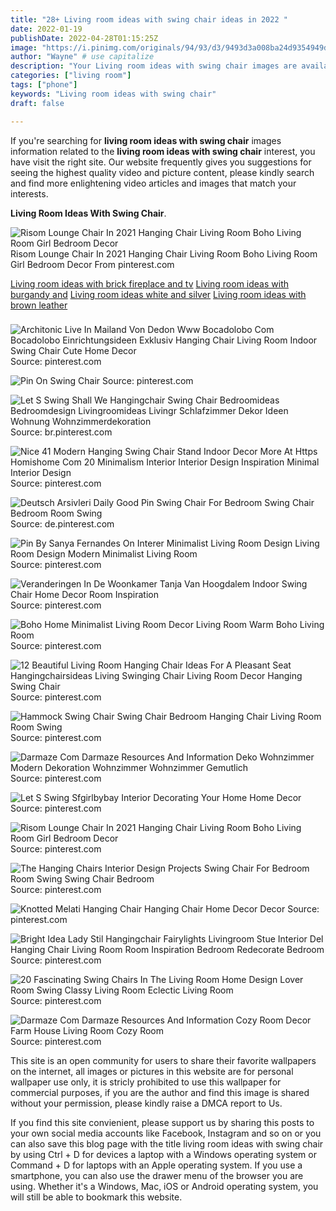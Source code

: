 ```yaml
---
title: "28+ Living room ideas with swing chair ideas in 2022 "
date: 2022-01-19
publishDate: 2022-04-28T01:15:25Z
image: "https://i.pinimg.com/originals/94/93/d3/9493d3a008ba24d9354949dc29265c25.jpg"
author: "Wayne" # use capitalize
description: "Your Living room ideas with swing chair images are available in this site. Living room ideas with swing chair are a topic that is being searched for and liked by netizens today. You can Download the Living room ideas with swing chair files here. Get all royalty-free photos and vectors."
categories: ["living room"]
tags: ["phone"]
keywords: "Living room ideas with swing chair"
draft: false

---
```


If you're searching for **living room ideas with swing chair** images information related to the **living room ideas with swing chair** interest, you have visit the right  site.  Our website frequently  gives you  suggestions  for seeing  the highest  quality video and picture  content, please kindly search and find more enlightening video articles and images  that match your interests.

**Living Room Ideas With Swing Chair**. 

![Risom Lounge Chair In 2021 Hanging Chair Living Room Boho Living Room Girl Bedroom Decor](https://i.pinimg.com/originals/3e/df/01/3edf01a219a26d2ca956019a02148b95.jpg "Risom Lounge Chair In 2021 Hanging Chair Living Room Boho Living Room Girl Bedroom Decor")
Risom Lounge Chair In 2021 Hanging Chair Living Room Boho Living Room Girl Bedroom Decor From pinterest.com

[Living room ideas with brick fireplace and tv](/living-room-ideas-with-brick-fireplace-and-tv/)
[Living room ideas with burgandy and](/living-room-ideas-with-burgandy-and/)
[Living room ideas white and silver](/living-room-ideas-white-and-silver/)
[Living room ideas with brown leather](/living-room-ideas-with-brown-leather/)



### 

 


![Architonic Live In Mailand Von Dedon Www Bocadolobo Com Bocadolobo Einrichtungsideen Exklusiv Hanging Chair Living Room Indoor Swing Chair Cute Home Decor](https://i.pinimg.com/564x/57/36/d4/5736d450bb81772e033e8507fbad0dde.jpg "Architonic Live In Mailand Von Dedon Www Bocadolobo Com Bocadolobo Einrichtungsideen Exklusiv Hanging Chair Living Room Indoor Swing Chair Cute Home Decor")
Source: pinterest.com

 

![Pin On Swing Chair](https://i.pinimg.com/originals/c5/c8/d1/c5c8d19575cfaa9da44f2646b0239b53.jpg "Pin On Swing Chair")
Source: pinterest.com

 

![Let S Swing Shall We Hangingchair Swing Chair Bedroomideas Bedroomdesign Livingroomideas Livingr Schlafzimmer Dekor Ideen Wohnung Wohnzimmerdekoration](https://i.pinimg.com/736x/96/80/4f/96804fc76634ef5fa67232e4fdc5d81a.jpg "Let S Swing Shall We Hangingchair Swing Chair Bedroomideas Bedroomdesign Livingroomideas Livingr Schlafzimmer Dekor Ideen Wohnung Wohnzimmerdekoration")
Source: br.pinterest.com

 

![Nice 41 Modern Hanging Swing Chair Stand Indoor Decor More At Https Homishome Com 20 Minimalism Interior Interior Design Inspiration Minimal Interior Design](https://i.pinimg.com/originals/03/0f/94/030f941c27b02fdfd1388032be9ca8c6.jpg "Nice 41 Modern Hanging Swing Chair Stand Indoor Decor More At Https Homishome Com 20 Minimalism Interior Interior Design Inspiration Minimal Interior Design")
Source: pinterest.com

 

![Deutsch Arsivleri Daily Good Pin Swing Chair For Bedroom Swing Chair Bedroom Room Swing](https://i.pinimg.com/564x/07/1b/b5/071bb5de561f7179819d6cac3abfdeff.jpg "Deutsch Arsivleri Daily Good Pin Swing Chair For Bedroom Swing Chair Bedroom Room Swing")
Source: de.pinterest.com

 

![Pin By Sanya Fernandes On Interer Minimalist Living Room Design Living Room Design Modern Minimalist Living Room](https://i.pinimg.com/originals/8c/48/13/8c481376a1d9ecfb201fb5d3deedc038.jpg "Pin By Sanya Fernandes On Interer Minimalist Living Room Design Living Room Design Modern Minimalist Living Room")
Source: pinterest.com

 

![Veranderingen In De Woonkamer Tanja Van Hoogdalem Indoor Swing Chair Home Decor Room Inspiration](https://i.pinimg.com/originals/0a/45/39/0a453948b4408479c93b59797dd638b5.jpg "Veranderingen In De Woonkamer Tanja Van Hoogdalem Indoor Swing Chair Home Decor Room Inspiration")
Source: pinterest.com

 

![Boho Home Minimalist Living Room Decor Living Room Warm Boho Living Room](https://i.pinimg.com/originals/df/00/c8/df00c89f6798084086b53397f01569af.jpg "Boho Home Minimalist Living Room Decor Living Room Warm Boho Living Room")
Source: pinterest.com

 

![12 Beautiful Living Room Hanging Chair Ideas For A Pleasant Seat Hangingchairsideas Living Swinging Chair Living Room Decor Hanging Swing Chair](https://i.pinimg.com/originals/2a/b2/a0/2ab2a012e4a4ffea6425aaab967e2be3.jpg "12 Beautiful Living Room Hanging Chair Ideas For A Pleasant Seat Hangingchairsideas Living Swinging Chair Living Room Decor Hanging Swing Chair")
Source: pinterest.com

 

![Hammock Swing Chair Swing Chair Bedroom Hanging Chair Living Room Room Swing](https://i.pinimg.com/originals/da/fa/7c/dafa7c23a791d2f96bbc7234c010353f.jpg "Hammock Swing Chair Swing Chair Bedroom Hanging Chair Living Room Room Swing")
Source: pinterest.com

 

![Darmaze Com Darmaze Resources And Information Deko Wohnzimmer Modern Dekoration Wohnzimmer Wohnzimmer Gemutlich](https://i.pinimg.com/originals/0b/48/8f/0b488f5cfd381bbc38933d7f57e07897.jpg "Darmaze Com Darmaze Resources And Information Deko Wohnzimmer Modern Dekoration Wohnzimmer Wohnzimmer Gemutlich")
Source: pinterest.com

 

![Let S Swing Sfgirlbybay Interior Decorating Your Home Home Decor](https://i.pinimg.com/originals/94/2c/1c/942c1c0739eb7c66e1750b37a61e41ae.jpg "Let S Swing Sfgirlbybay Interior Decorating Your Home Home Decor")
Source: pinterest.com

 

![Risom Lounge Chair In 2021 Hanging Chair Living Room Boho Living Room Girl Bedroom Decor](https://i.pinimg.com/originals/3e/df/01/3edf01a219a26d2ca956019a02148b95.jpg "Risom Lounge Chair In 2021 Hanging Chair Living Room Boho Living Room Girl Bedroom Decor")
Source: pinterest.com

 

![The Hanging Chairs Interior Design Projects Swing Chair For Bedroom Room Swing Swing Chair Bedroom](https://i.pinimg.com/564x/00/0a/f1/000af18d4ff8239407e439a37ec248a9.jpg "The Hanging Chairs Interior Design Projects Swing Chair For Bedroom Room Swing Swing Chair Bedroom")
Source: pinterest.com

 

![Knotted Melati Hanging Chair Hanging Chair Home Decor Decor](https://i.pinimg.com/originals/e4/6c/b2/e46cb2728128576adfa8355f768330ea.jpg "Knotted Melati Hanging Chair Hanging Chair Home Decor Decor")
Source: pinterest.com

 

![Bright Idea Lady Stil Hangingchair Fairylights Livingroom Stue Interior Del Hanging Chair Living Room Room Inspiration Bedroom Redecorate Bedroom](https://i.pinimg.com/originals/56/5e/f0/565ef0827b66af3a4f31c066f4a8e995.jpg "Bright Idea Lady Stil Hangingchair Fairylights Livingroom Stue Interior Del Hanging Chair Living Room Room Inspiration Bedroom Redecorate Bedroom")
Source: pinterest.com

 

![20 Fascinating Swing Chairs In The Living Room Home Design Lover Room Swing Classy Living Room Eclectic Living Room](https://i.pinimg.com/originals/f4/62/da/f462da0be20981c9dde4f6ac285a83eb.jpg "20 Fascinating Swing Chairs In The Living Room Home Design Lover Room Swing Classy Living Room Eclectic Living Room")
Source: pinterest.com

 

![Darmaze Com Darmaze Resources And Information Cozy Room Decor Farm House Living Room Cozy Room](https://i.pinimg.com/originals/94/93/d3/9493d3a008ba24d9354949dc29265c25.jpg "Darmaze Com Darmaze Resources And Information Cozy Room Decor Farm House Living Room Cozy Room")
Source: pinterest.com

 

This site is an open community for users to share their favorite wallpapers on the internet, all images or pictures in this website are for personal wallpaper use only, it is stricly prohibited to use this wallpaper for commercial purposes, if you are the author and find this image is shared without your permission, please kindly raise a DMCA report to Us.

If you find this site convienient, please support us by sharing this posts to your own social media accounts like Facebook, Instagram and so on or you can also save this blog page with the title living room ideas with swing chair by using Ctrl + D for devices a laptop with a Windows operating system or Command + D for laptops with an Apple operating system. If you use a smartphone, you can also use the drawer menu of the browser you are using. Whether it's a Windows, Mac, iOS or Android operating system, you will still be able to bookmark this website.
